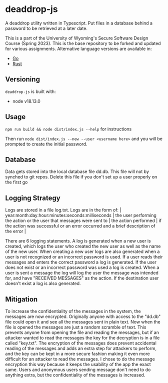 #  deaddrop-js

A deaddrop utility written in Typescript. Put files in a database behind a password to be retrieved at a later date.

This is a part of the University of Wyoming's Secure Software Design Course (Spring 2023). This is the base repository to be forked and updated for various assignments. Alternative language versions are available in:
- [Go](https://github.com/andey-robins/deaddrop-go)
- [Rust](https://github.com/andey-robins/deaddrop-rs)

## Versioning

`deaddrop-js` is built with:
- node v18.13.0

## Usage

`npm run build && node dist/index.js --help` for instructions

Then run `node dist/index.js --new --user <username here>` and you will be prompted to create the initial password.

## Database

Data gets stored into the local database file dd.db. This file will not by synched to git repos. Delete this file if you don't set up a user properly on the first go

## Logging Strategy

Logs are stored in a file log.txt. Logs are in the form of:
| year:month:day:hour:minutes:seconds:milliseconds | the user performing the action or the user that messages were sent to | the action performed | if the action was successful or an error occurred and a brief description of the error |

There are 6 logging statements. A log is generated when a new user is created, which logs the user who created the new user as well as the name of the new user. When creating a new user logs are also generated when a user is not recognized or an incorrect password is used. If a user reads their messages and enters the correct password a log is generated. If the user does not exist or an incorrect password was used a log is created. When a user is sent a message the log will log the user the message was intended for, and have "RECEIVED MESSAGES" as the action. If the destination user doesn't exist a log is also generated.

## Mitigation

To increase the confidentiality of the messages in the system, the messages are now encrypted. Originally anyone with access to the "dd.db" file could open it and see all the messages sent in plain text. Now when the file is opened the messages are just a random scramble of text. This prevents anyone from opening the file and reading the messages, but if an attacker wanted to read the messages the key for the decryption is in a file called "key.txt". The encryption of the messages does prevent accidental reading of the messages and adds an extra step for attackers to perform, and the key can be kept in a more secure fashion making it even more difficult for an attacker to read the messages. I chose to do the message encryption this way because it keeps the usability of the app the exact same. Users and anonymous users sending message don't need to do anything extra, but the confidentiality of the messages is increased.
